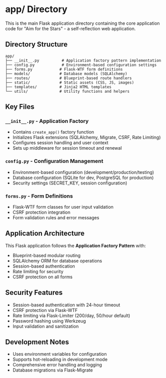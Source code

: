 # app/ Directory

This is the main Flask application directory containing the core application code for "Aim for the Stars" - a self-reflection web application.

## Directory Structure

```
app/
├── __init__.py          # Application factory pattern implementation
├── config.py            # Environment-based configuration settings
├── forms.py            # Flask-WTF form definitions
├── models/             # Database models (SQLAlchemy)
├── routes/             # Blueprint-based route handlers
├── static/             # Static assets (CSS, JS, images)
├── templates/          # Jinja2 HTML templates
└── utils/              # Utility functions and helpers
```

## Key Files

### `__init__.py` - Application Factory
- Contains `create_app()` factory function
- Initializes Flask extensions (SQLAlchemy, Migrate, CSRF, Rate Limiting)
- Configures session handling and user context
- Sets up middleware for session timeout and renewal

### `config.py` - Configuration Management
- Environment-based configuration (development/production/testing)
- Database configuration (SQLite for dev, PostgreSQL for production)
- Security settings (SECRET_KEY, session configuration)

### `forms.py` - Form Definitions
- Flask-WTF form classes for user input validation
- CSRF protection integration
- Form validation rules and error messages

## Application Architecture

This Flask application follows the **Application Factory Pattern** with:
- Blueprint-based modular routing
- SQLAlchemy ORM for database operations
- Session-based authentication
- Rate limiting for security
- CSRF protection on all forms

## Security Features

- Session-based authentication with 24-hour timeout
- CSRF protection via Flask-WTF
- Rate limiting via Flask-Limiter (200/day, 50/hour default)
- Password hashing using Werkzeug
- Input validation and sanitization

## Development Notes

- Uses environment variables for configuration
- Supports hot-reloading in development mode
- Comprehensive error handling and logging
- Database migrations via Flask-Migrate